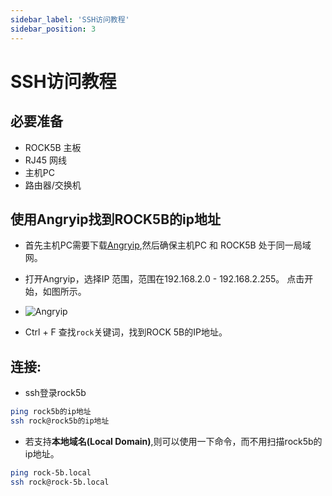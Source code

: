 ```yaml
---
sidebar_label: 'SSH访问教程'
sidebar_position: 3
---
```


# SSH访问教程

## 必要准备

- ROCK5B 主板
- RJ45 网线
- 主机PC
- 路由器/交换机

## 使用Angryip找到ROCK5B的ip地址

- 首先主机PC需要下载[Angryip](https://angryip.org/download/),然后确保主机PC 和 ROCK5B 处于同一局域网。

- 打开Angryip，选择IP 范围，范围在192.168.2.0 - 192.168.2.255。 点击开始，如图所示。

- ![Angryip](/zh/img/rock5b/rock-5b-ssh-01.png)

- Ctrl + F 查找```rock```关键词，找到ROCK 5B的IP地址。

## 连接:

- ssh登录rock5b

```bash
ping rock5b的ip地址
ssh rock@rock5b的ip地址
```

- 若支持**本地域名(Local Domain)**,则可以使用一下命令，而不用扫描rock5b的ip地址。

```bash
ping rock-5b.local
ssh rock@rock-5b.local
```
